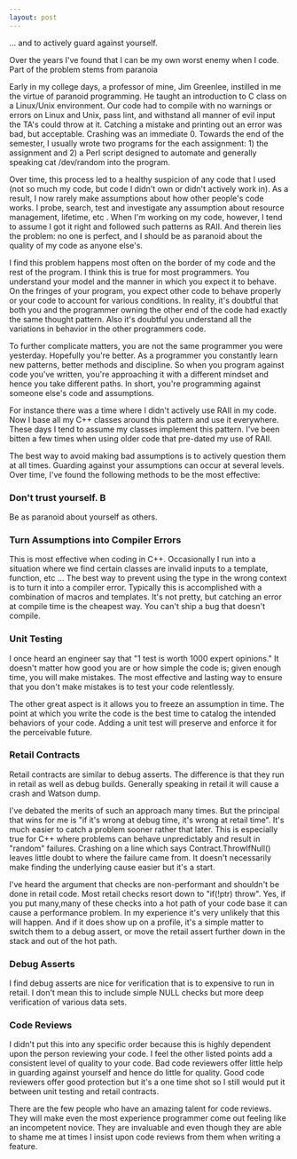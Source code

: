 ```yaml
---
layout: post
---
```

... and to actively guard against yourself.

Over the years I've found that I can be my own worst enemy when I code. Part of the problem stems from paranoia

Early in my college days, a professor of mine, Jim Greenlee, instilled in me the virtue of paranoid programming. He taught an introduction to C class on a Linux/Unix environment. Our code had to compile with no warnings or errors on Linux and Unix, pass lint, and withstand all manner of evil input the TA's could throw at it. Catching a mistake and printing out an error was bad, but acceptable. Crashing was an immediate 0. Towards the end of the semester, I usually wrote two programs for the each assignment: 1) the assignment and 2) a Perl script designed to automate and generally speaking cat /dev/random into the program.

Over time, this process led to a healthy suspicion of any code that I used (not so much my code, but code I didn't own or didn't actively work in). As a result, I now rarely make assumptions about how other people's code works. I probe, search, test and investigate any assumption about resource management, lifetime, etc . When I'm working on my code, however, I tend to assume I got it right and followed such patterns as RAII. And therein lies the problem: no one is perfect, and I should be as paranoid about the quality of my code as anyone else's.

I find this problem happens most often on the border of my code and the rest of the program. I think this is true for most programmers. You understand your model and the manner in which you expect it to behave. On the fringes of your program, you expect other code to behave properly or your code to account for various conditions. In reality, it's doubtful that both you and the programmer owning the other end of the code had exactly the same thought pattern.  Also it's doubtful you understand all the variations in behavior in the other programmers code.

To further complicate matters, you are not the same programmer you were yesterday. Hopefully you're better. As a programmer you constantly learn new patterns, better methods and discipline. So when you program against code you've written, you're approaching it with a different mindset and hence you take different paths. In short, you're programming against someone else's code and assumptions.

For instance there was a time where I didn't actively use RAII in my code.  Now I base all my C++ classes around this pattern and use it everywhere.  These days I tend to assume my classes implement this pattern.  I've been bitten a few times when using older code that pre-dated my use of RAII.  

The best way to avoid making bad assumptions is to actively question them at all times. Guarding against your assumptions can occur at several levels. Over time, I've found the following methods to be the most effective:


### Don't trust yourself. B

Be as paranoid about yourself as others.

### Turn Assumptions into Compiler Errors

This is most effective when coding in C++. Occasionally I run into a situation where we find certain classes are invalid inputs to a template, function, etc ...  The best way to prevent using the type in the wrong context is to turn it into a compiler error.  Typically this is accomplished with a combination of macros and templates. It's not pretty, but catching an error at compile time is the cheapest way.  You can't ship a bug that doesn't compile.

### Unit Testing

I once heard an engineer say that "1 test is worth 1000 expert opinions." It doesn't matter how good you are or how simple the code is; given enough time, you will make mistakes. The most effective and lasting way to ensure that you don't make mistakes is to test your code relentlessly.  

The other great aspect is it allows you to freeze an assumption in time. The point at which you write the code is the best time to catalog the intended behaviors of your code. Adding a unit test will preserve and enforce it for the perceivable future.  

### Retail Contracts

Retail contracts are similar to debug asserts. The difference is that they run in retail as well as debug builds. Generally speaking in retail it will cause a crash and Watson dump.  

I've debated the merits of such an approach many times. But the principal that wins for me is "if it's wrong at debug time, it's wrong at retail time". It's much easier to catch a problem sooner rather that later. This is especially true for C++ where problems can behave unpredictably and result in "random" failures. Crashing on a line which says Contract.ThrowIfNull() leaves little doubt to where the failure came from. It doesn't necessarily make finding the underlying cause easier but it's a start.

I've heard the argument that checks are non-performant and shouldn't be done in retail code. Most retail checks resort down to "if(!ptr) throw". Yes, if you put many,many of these checks into a hot path of your code base it can cause a performance problem. In my experience it's very unlikely that this will happen. And if it does show up on a profile, it's a simple matter to switch them to a debug assert, or move the retail assert further down in the stack and out of the hot path.

### Debug Asserts

I find debug asserts are nice for verification that is to expensive to run in retail. I don't mean this to include simple NULL checks but more deep verification of various data sets.

### Code Reviews

I didn't put this into any specific order because this is highly dependent upon the person reviewing your code. I feel the other listed points add a consistent level of quality to your code.  Bad code reviewers offer little help in guarding against yourself and hence do little for quality. Good code reviewers offer good protection but it's a one time shot so I still would put it between unit testing and retail contracts.

There are the few people who have an amazing talent for code reviews. They will make even the most experience programmer come out feeling like an incompetent novice. They are invaluable and even though they are able to shame me at times I insist upon code reviews from them when writing a feature.


